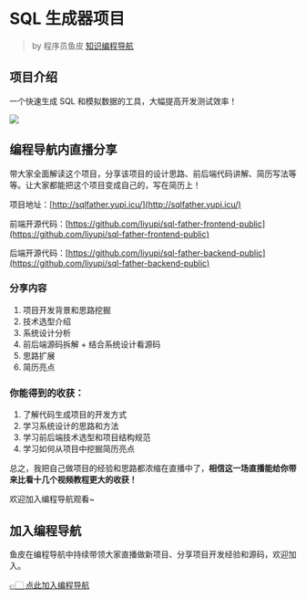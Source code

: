 # SQL 生成器项目

> by 程序员鱼皮 [知识编程导航](https://yupi.icu)

## 项目介绍

一个快速生成 SQL 和模拟数据的工具，大幅提高开发测试效率！

![](https://www.codefather.cn/img/sqlfather.png)

## 编程导航内直播分享

带大家全面解读这个项目，分享该项目的设计思路、前后端代码讲解、简历写法等等。让大家都能把这个项目变成自己的，写在简历上！

项目地址：[http://sqlfather.yupi.icu/](http://sqlfather.yupi.icu/)

前端开源代码：[https://github.com/liyupi/sql-father-frontend-public](https://github.com/liyupi/sql-father-frontend-public)

后端开源代码：[https://github.com/liyupi/sql-father-backend-public](https://github.com/liyupi/sql-father-backend-public)

### 分享内容

1. 项目开发背景和思路挖掘
2. 技术选型介绍
3. 系统设计分析
4. 前后端源码拆解 + 结合系统设计看源码
5. 思路扩展
6. 简历亮点

### 你能得到的收获：

1. 了解代码生成项目的开发方式
2. 学习系统设计的思路和方法
3. 学习前后端技术选型和项目结构规范
4. 学习如何从项目中挖掘简历亮点

总之，我把自己做项目的经验和思路都浓缩在直播中了，**相信这一场直播能给你带来比看十几个视频教程更大的收获！**

欢迎加入编程导航观看~

## 加入编程导航

鱼皮在编程导航中持续带领大家直播做新项目、分享项目开发经验和源码，欢迎加入。

[👉🏻 点此加入编程导航](https://yuyuanweb.feishu.cn/wiki/SDtMwjR1DituVpkz5MLc3fZLnzb)


